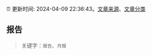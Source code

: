 :alarm_clock: 更新时间: 2024-04-09 22:36:43。[文章来源](/README.md)、[文章分类](/TAGS.md)

## 报告


> 关键字：`报告`、`月报`



